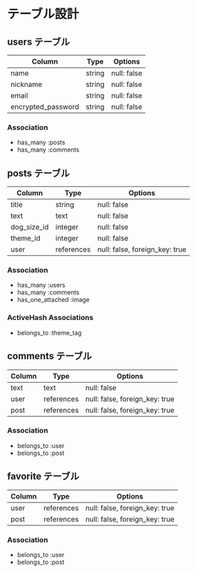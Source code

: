 # テーブル設計

## users テーブル

| Column             | Type   | Options     | 
| ------------------ | ------ | ----------- | 
| name               | string | null: false | 
| nickname           | string | null: false | 
| email              | string | null: false | 
| encrypted_password | string | null: false | 

### Association

- has_many :posts
- has_many :comments


## posts テーブル

| Column       | Type       | Options                        | 
| ------------ | ---------- | ------------------------------ | 
| title        | string     | null: false                    | 
| text         | text       | null: false                    | 
| dog_size_id  | integer    | null: false                    | 
| theme_id     | integer    | null: false                    | 
| user         | references | null: false, foreign_key: true | 

### Association

- has_many :users
- has_many :comments
- has_one_attached :image

### ActiveHash Associations

- belongs_to :theme_tag


## comments テーブル

| Column | Type       | Options                        | 
| ------ | ---------- | ------------------------------ | 
| text   | text       | null: false                    | 
| user   | references | null: false, foreign_key: true | 
| post   | references | null: false, foreign_key: true | 

### Association

- belongs_to :user
- belongs_to :post


## favorite テーブル

| Column | Type       | Options                        | 
| ------ | ---------- | ------------------------------ | 
| user   | references | null: false, foreign_key: true | 
| post   | references | null: false, foreign_key: true | 

### Association

- belongs_to :user
- belongs_to :post